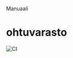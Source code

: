 Manuaali

# ohtuvarasto
![CI](https://github.com/gitjuli94/ohtuvarasto/actions/workflows/main.yml/badge.svg)
